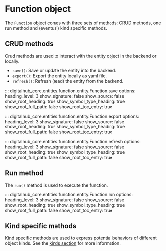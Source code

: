 # Function object

The `Function` object comes with three sets of methods: CRUD methods, one run method and (eventual) kind specific methods.

## CRUD methods

Crud methods are used to interact with the entity object in the backend or locally.

- `save()`: Save or update the entity into the backend.
- `export()`: Export the entity locally as yaml file.
- `refresh()`: Refresh (read) the entity from the backend.

::: digitalhub_core.entities.function.entity.Function.save
    options:
        heading_level: 3
        show_signature: false
        show_source: false
        show_root_heading: true
        show_symbol_type_heading: true
        show_root_full_path: false
        show_root_toc_entry: true

::: digitalhub_core.entities.function.entity.Function.export
    options:
        heading_level: 3
        show_signature: false
        show_source: false
        show_root_heading: true
        show_symbol_type_heading: true
        show_root_full_path: false
        show_root_toc_entry: true

::: digitalhub_core.entities.function.entity.Function.refresh
    options:
        heading_level: 3
        show_signature: false
        show_source: false
        show_root_heading: true
        show_symbol_type_heading: true
        show_root_full_path: false
        show_root_toc_entry: true

## Run method

The `run()` method is used to execute the function.

::: digitalhub_core.entities.function.entity.Function.run
    options:
        heading_level: 3
        show_signature: false
        show_source: false
        show_root_heading: true
        show_symbol_type_heading: true
        show_root_full_path: false
        show_root_toc_entry: true

## Kind specific methods

Kind specific methods are used to express potential behaviors of different object kinds.
See the [kinds section](kinds.md) for more information.
